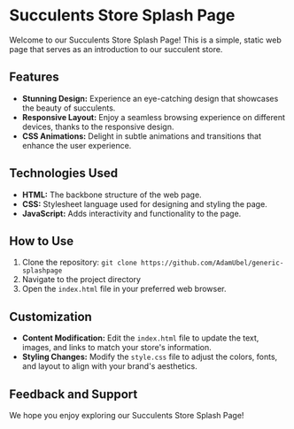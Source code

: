 # Succulents Store Splash Page

Welcome to our Succulents Store Splash Page! This is a simple, static web page that serves as an introduction to our succulent store.

## Features

- **Stunning Design:** Experience an eye-catching design that showcases the beauty of succulents.
- **Responsive Layout:** Enjoy a seamless browsing experience on different devices, thanks to the responsive design.
- **CSS Animations:** Delight in subtle animations and transitions that enhance the user experience.

## Technologies Used

- **HTML:** The backbone structure of the web page.
- **CSS:** Stylesheet language used for designing and styling the page.
- **JavaScript:** Adds interactivity and functionality to the page.

## How to Use

1. Clone the repository: `git clone https://github.com/AdamUbel/generic-splashpage`
2. Navigate to the project directory
3. Open the `index.html` file in your preferred web browser.

## Customization

- **Content Modification:** Edit the `index.html` file to update the text, images, and links to match your store's information.
- **Styling Changes:** Modify the `style.css` file to adjust the colors, fonts, and layout to align with your brand's aesthetics.

## Feedback and Support

We hope you enjoy exploring our Succulents Store Splash Page!
